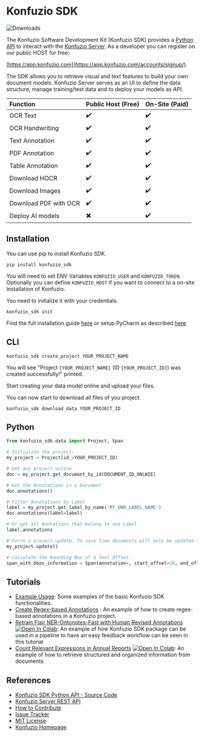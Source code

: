 # Konfuzio SDK

![Downloads](https://pepy.tech/badge/konfuzio-sdk)

The Konfuzio Software Development Kit (Konfuzio SDK) provides a [Python API](https://dev.konfuzio.com/sdk/sourcecode.html) to interact with the 
[Konfuzio Server](https://dev.konfuzio.com/index.html#konfuzio-server). As a developer you can register on our public 
HOST for free:

[https://app.konfuzio.com](https://app.konfuzio.com/accounts/signup/)

The SDK allows you to retrieve visual and text features to build your own document models. Konfuzio Server serves as an 
UI to define the data structure, manage training/test data and to deploy your models as API.


Function               | Public Host (Free)       | On-Site (Paid)      |
:--------------------- | :------------------------| :-------------------|
OCR Text               | :heavy_check_mark:       |  :heavy_check_mark: |
OCR Handwriting        | :heavy_check_mark:       |  :heavy_check_mark: |
Text Annotation        | :heavy_check_mark:       |  :heavy_check_mark: |
PDF Annotation         | :heavy_check_mark:       |  :heavy_check_mark: |
Table Annotation       | :heavy_check_mark:       |  :heavy_check_mark: |
Download HOCR          | :heavy_check_mark:       |  :heavy_check_mark: |
Download Images        | :heavy_check_mark:       |  :heavy_check_mark: |
Download PDF with OCR  | :heavy_check_mark:       |  :heavy_check_mark: |
Deploy AI models       | :heavy_multiplication_x: |  :heavy_check_mark: |

## Installation

You can use pip to install Konfuzio SDK.

  `pip install konfuzio_sdk`

You will need to set ENV Variables `KONFUZIO_USER` and `KONFUZIO_TOKEN`. Optionally you can define `KONFUZIO_HOST` 
if you want to connect to a on-site Installation of Konfuzio.

You need to initialize it with your credentials. 

  `konfuzio_sdk init`

Find the full installation guide [here](https://dev.konfuzio.com/sdk/configuration_reference.html)
or setup PyCharm as described [here](https://dev.konfuzio.com/sdk/quickstart_pycharm.html).

## CLI

  `konfuzio_sdk create_project YOUR_PROJECT_NAME`

You will see "Project `{YOUR_PROJECT_NAME}` (ID `{YOUR_PROJECT_ID}`) was created successfully!" printed.

Start creating your data model online and upload your files.

You can now start to download all files of you project.

  `konfuzio_sdk download_data YOUR_PROJECT_ID`

## Python

 ```python
from konfuzio_sdk.data import Project, Span

# Initialize the project:
my_project = Project(id_=YOUR_PROJECT_ID)

# Get any project online
doc = my_project.get_document_by_id(DOCUMENT_ID_ONLNIE)

# Get the Annotations in a Document
doc.annotations()

# Filter Annotations by Label
label = my_project.get_label_by_name('MY_OWN_LABEL_NAME')
doc.annotations(label=label)

# Or get all Anntations that belong to one Label
label.annotations

# Force a project update. To save time documents will only be updated if they have changed
my_project.update()

# Calculate the Bounding Box of a Text Offset.
span_with_bbox_information = Span(annotation=, start_offset=10, end_offset=50).bbox()
```


## Tutorials

- [Example Usage](https://dev.konfuzio.com/sdk/examples/examples.html): Some examples of the basic Konfuzio SDK functionalities.
- [Create Regex-based Annotations](https://dev.konfuzio.com/sdk/examples/examples.html#create-regex-based-annotations)
: An example of how to create regex-based annotations in a Konfuzio project.
- [Retrain Flair NER-Ontonotes-Fast with Human Revised Annotations](https://dev.konfuzio.com/sdk/examples/examples.html#retrain-flair-ner-ontonotes-fast-with-human-revised-annotations) [![Open In Colab](https://colab.research.google.com/assets/colab-badge.svg)](https://colab.research.google.com/github/konfuzio-ai/document-ai-python-sdk/blob/master/docs/sdk/examples/human_in_the_loop.ipynb): An example of how Konfuzio SDK package can be used in a pipeline to have an easy feedback workflow can be seen in this tutorial
- [Count Relevant Expressions in Annual Reports](https://dev.konfuzio.com/sdk/examples/examples.html#count-relevant-expressions-in-annual-reports) [![Open In Colab](https://colab.research.google.com/assets/colab-badge.svg)](https://colab.research.google.com/github/konfuzio-ai/document-ai-python-sdk/blob/master/docs/sdk/examples/word_count.ipynb): An example of how to retrieve structured and organized information from documents.


## References

- [Konfuzio SDK Python API - Source Code](https://dev.konfuzio.com/sdk/sourcecode.html)
- [Konfuzio Server REST API](https://app.konfuzio.com/v2/swagger/)
- [How to Contribute](https://dev.konfuzio.com/sdk/contribution.html)
- [Issue Tracker](https://github.com/konfuzio-ai/document-ai-python-sdk/issues)
- [MIT License](https://github.com/konfuzio-ai/document-ai-python-sdk/blob/master/LICENSE.md)
- [Konfuzio Homepage](https://www.konfuzio.com/en/)
